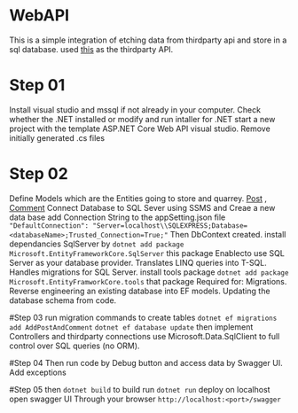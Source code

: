 # WebAPI
This is a simple integration of etching data from thirdparty api and store in a sql database.
used [this](http://jsonplaceholder.typicode.com) as the thirdparty API.

# Step 01
Install visual studio and mssql if not already in your computer.
Check whether the .NET installed or modify and run intaller for .NET
start a new project with the template ASP.NET Core Web API visual studio.
Remove initially generated .cs files

# Step 02
Define Models which are the Entities going to store and quarrey. [Post](./WebAPI/Models/Post.cs) , [Comment](./WebAPI/Models/Comment.cs)
Connect Database to SQL Sever using SSMS and Creae a new data base
add Connection String to the appSetting.json file
` "DefaultConnection": "Server=localhost\\SQLEXPRESS;Database=<databaseName>;Trusted_Connection=True;" `
Then DbContext created.
install dependancies SqlServer by
`dotnet add package Microsoft.EntityFrameworkCore.SqlServer`
this package 
  Enablecto use SQL Server as your database provider.
  Translates LINQ queries into T-SQL.
  Handles migrations for SQL Server.
install tools package 
`dotnet add package Microsoft.EntityFramworkCore.tools`
that package Required for:
  Migrations.
  Reverse engineering an existing database into EF models.
  Updating the database schema from code.
  
#Step 03
run migration commands to create tables
`dotnet ef migrations add AddPostAndComment`
`dotnet ef database update`
then implement Controllers and thirdparty connections
use Microsoft.Data.SqlClient to full control over SQL queries (no ORM).

#Step 04
Then run code by Debug button and access data by Swagger UI.
Add exceptions

#Step 05
then `dotnet build` to build 
run `dotnet run` deploy on localhost
open swagger UI Through your browser 
`http://localhost:<port>/swagger`

